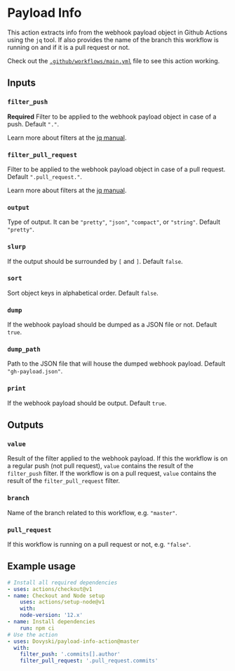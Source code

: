 # Payload Info

This action extracts info from the webhook payload object in Github Actions using the `jq` tool. If also provides the name of the branch this workflow is running on and if it is a pull request or not.

Check out the [`.github/workflows/main.yml`](https://github.com/Dovyski/payload-info-action/blob/master/.github/workflows/main.yml) file to see this action working.

## Inputs

### `filter_push`
**Required** Filter to be applied to the webhook payload object in case of a push. Default `"."`.

Learn more about filters at the [jq manual](https://stedolan.github.io/jq/manual/#Basicfilters).

### `filter_pull_request`
Filter to be applied to the webhook payload object in case of a pull request. Default `".pull_request."`.

Learn more about filters at the [jq manual](https://stedolan.github.io/jq/manual/#Basicfilters).

### `output`
Type of output. It can be `"pretty"`, `"json"`, `"compact"`, or `"string"`. Default `"pretty"`.

### `slurp`
If the output should be surrounded by `[` and `]`. Default `false`.

### `sort`
Sort object keys in alphabetical order. Default `false`.

### `dump`
If the webhook payload should be dumped as a JSON file or not. Default `true`.

### `dump_path`
Path to the JSON file that will house the dumped webhook payload. Default `"gh-payload.json"`.

### `print`
If the webhook payload should be output. Default `true`.

## Outputs

### `value`
Result of the filter applied to the webhook payload. If this the workflow is on a regular push (not pull request), `value` contains the result of the `filter_push` filter. If the workflow is on a pull request, `value` contains the result of the `filter_pull_request` filter.

### `branch`
Name of the branch related to this workflow, e.g. `"master"`.

### `pull_request`
If this workflow is running on a pull request or not, e.g. `"false"`.

## Example usage

```yml
# Install all required dependencies
- uses: actions/checkout@v1
- name: Checkout and Node setup
    uses: actions/setup-node@v1
    with:
    node-version: '12.x'
- name: Install dependencies
    run: npm ci
# Use the action
- uses: Dovyski/payload-info-action@master
  with:
    filter_push: '.commits[].author'
    filter_pull_request: '.pull_request.commits'
```